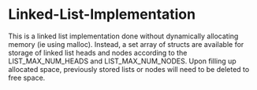 # Linked-List-Implementation

This is a linked list implementation done without dynamically allocating memory (ie using malloc). 
Instead, a set array of structs are available for storage of linked list heads and nodes according to the LIST_MAX_NUM_HEADS and LIST_MAX_NUM_NODES.
Upon filling up allocated space, previously stored lists or nodes will need to be deleted to free space.
